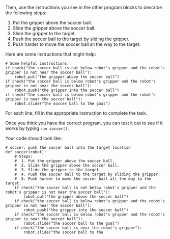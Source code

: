 

Then, use the instructions you see in the other program blocks to describe the
following steps:

  1. Put the gripper above the soccer ball.
  2. Slide the gripper above the soccer ball.
  3. Slide the gripper to the target.
  4. Push the soccer ball to the target by sliding the gripper.
  5. Push harder to move the soccer ball all the way to the target.

Here are some instructions that might help:

```
# Some helpful instructions.
if check("the soccer ball is not below robot's gripper and the robot's gripper is not near the soccer ball"):
    robot.put("the gripper above the soccer ball")
if check("the soccer ball is below robot's gripper and the robot's gripper is not near the soccer ball"):
    robot.push("the gripper into the soccer ball")
if check("the soccer ball is below robot's gripper and the robot's gripper is near the soccer ball"):
    robot.slide("the soccer ball to the goal")
```

For each line, fill in the appropriate instruction to complete the task.

Once you think you have the correct program, you can test it out to see if it works by typing `run soccer()`.

Your code should look like:
```
# soccer: push the soccer ball into the target location
def soccer(robot):
    # Steps:
    #  1. Put the gripper above the soccer ball.
    #  2. Slide the gripper above the soccer ball.
    #  3. Slide the gripper to the target.
    #  4. Push the soccer ball to the target by sliding the gripper.
    #  5. Push harder to move the soccer ball all the way to the target.
    if check("the soccer ball is not below robot's gripper and the robot's gripper is not near the soccer ball"):
        robot.put("the gripper above the soccer ball")
    if check("the soccer ball is below robot's gripper and the robot's gripper is not near the soccer ball"):
        robot.push("the gripper into the soccer ball")
    if check("the soccer ball is below robot's gripper and the robot's gripper is near the soccer ball"):
        robot.slide("the soccer ball to the goal")
    if check("the soccer ball is near the robot's gripper"):
        robot.slide("the soccer ball to the